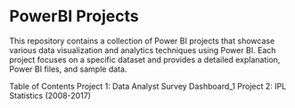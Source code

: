 # PowerBI Projects

This repository contains a collection of Power BI projects that showcase various data visualization and analytics techniques using Power BI. Each project focuses on a specific dataset and provides a detailed explanation, Power BI files, and sample data.

Table of Contents
Project 1: Data Analyst Survey Dashboard_1
Project 2: IPL Statistics (2008-2017)
